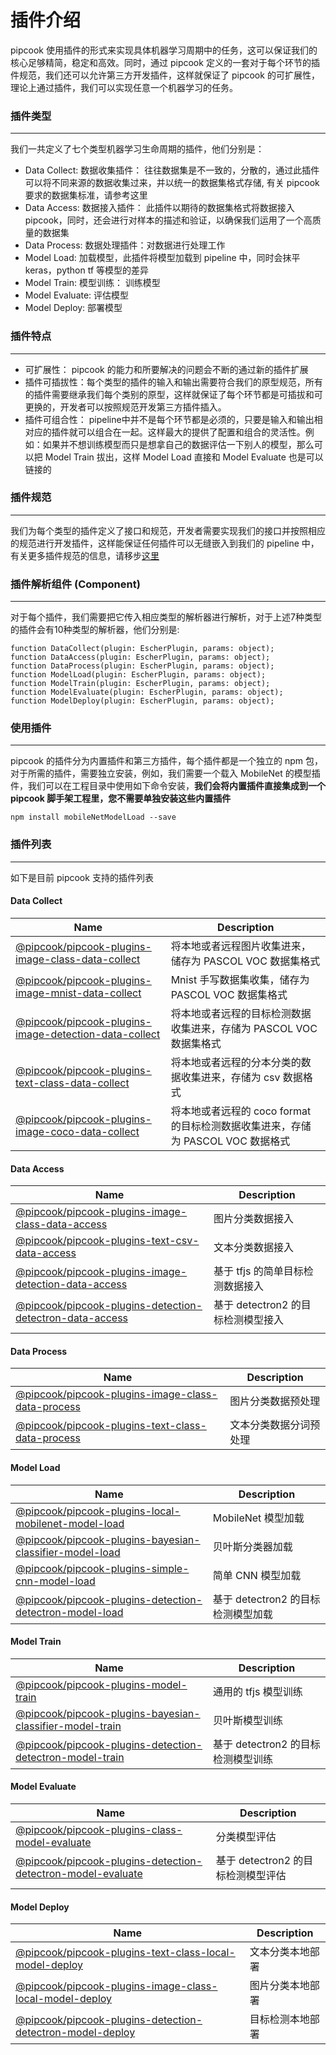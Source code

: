 # 插件介绍

pipcook 使用插件的形式来实现具体机器学习周期中的任务，这可以保证我们的核心足够精简，稳定和高效。同时，通过 pipcook 定义的一套对于每个环节的插件规范，我们还可以允许第三方开发插件，这样就保证了 pipcook 的可扩展性，理论上通过插件，我们可以实现任意一个机器学习的任务。


<a name="f64c5b65"></a>
### 插件类型

---

我们一共定义了七个类型机器学习生命周期的插件，他们分别是：

- Data Collect: 数据收集插件： 往往数据集是不一致的，分散的，通过此插件可以将不同来源的数据收集过来，并以统一的数据集格式存储, 有关 pipcook 要求的数据集标准，请参考这里
- Data Access: 数据接入插件： 此插件以期待的数据集格式将数据接入pipcook，同时，还会进行对样本的描述和验证，以确保我们运用了一个高质量的数据集
- Data Process: 数据处理插件：对数据进行处理工作
- Model Load: 加载模型，此插件将模型加载到 pipeline 中，同时会抹平 keras，python tf 等模型的差异
- Model Train: 模型训练： 训练模型
- Model Evaluate: 评估模型
- Model Deploy: 部署模型

<a name="7642472a"></a>
### 插件特点

---

- 可扩展性： pipcook 的能力和所要解决的问题会不断的通过新的插件扩展
- 插件可插拔性：每个类型的插件的输入和输出需要符合我们的原型规范，所有的插件需要继承我们每个类别的原型，这样就保证了每个环节都是可插拔和可更换的，开发者可以按照规范开发第三方插件插入。
- 插件可组合性： pipeline中并不是每个环节都是必须的，只要是输入和输出相对应的插件就可以组合在一起。这样最大的提供了配置和组合的灵活性。例如：如果并不想训练模型而只是想拿自己的数据评估一下别人的模型，那么可以把 Model Train 拔出，这样 Model Load 直接和 Model Evaluate 也是可以链接的

<a name="ff93a5f0"></a>
### 插件规范

---

我们为每个类型的插件定义了接口和规范，开发者需要实现我们的接口并按照相应的规范进行开发插件，这样能保证任何插件可以无缝嵌入到我们的 pipeline 中，有关更多插件规范的信息，请移步[这里](https://alibaba.github.io/pipcook/doc/%E5%BC%80%E5%8F%91%E8%80%85%E6%89%8B%E5%86%8C-zh)


<a name="08576523"></a>
### 插件解析组件 (Component)

---

对于每个插件，我们需要把它传入相应类型的解析器进行解析，对于上述7种类型的插件会有10种类型的解析器，他们分别是:

```
function DataCollect(plugin: EscherPlugin, params: object);
function DataAccess(plugin: EscherPlugin, params: object);
function DataProcess(plugin: EscherPlugin, params: object);
function ModelLoad(plugin: EscherPlugin, params: object);
function ModelTrain(plugin: EscherPlugin, params: object);
function ModelEvaluate(plugin: EscherPlugin, params: object);
function ModelDeploy(plugin: EscherPlugin, params: object);
```


<a name="7500af07"></a>
### 使用插件

---

pipcook 的插件分为内置插件和第三方插件，每个插件都是一个独立的 npm 包，对于所需的插件，需要独立安装，例如，我们需要一个载入 MobileNet 的模型插件，我们可以在工程目录中使用如下命令安装，**我们会将内置插件直接集成到一个 pipcook 脚手架工程里，您不需要单独安装这些内置插件**

```
npm install mobileNetModelLoad --save
```


<a name="13f272df"></a>
### 插件列表

---

如下是目前 pipcook 支持的插件列表


<a name="a8ab2a0c"></a>
#### Data Collect

| Name | Description |
| --- | --- |
| [@pipcook/pipcook-plugins-image-class-data-collect](https://alibaba.github.io/pipcook/doc/%40pipcook-pipcook-plugins-image-class-data-collect-zh) | 将本地或者远程图片收集进来，储存为 PASCOL VOC 数据集格式 |
| [@pipcook/pipcook-plugins-image-mnist-data-collect](https://alibaba.github.io/pipcook/doc/%40pipcook-pipcook-plugins-image-mnist-data-collect-zh) | Mnist 手写数据集收集，储存为 PASCOL VOC 数据集格式 |
| [@pipcook/pipcook-plugins-image-detection-data-collect](https://alibaba.github.io/pipcook/doc/%40pipcook-pipcook-plugins-image-detection-data-collect-zh) | 将本地或者远程的目标检测数据收集进来，存储为 PASCOL VOC 数据集格式 |
| [@pipcook/pipcook-plugins-text-class-data-collect](https://alibaba.github.io/pipcook/doc/%40pipcook-pipcook-plugins-text-class-data-collect-zh) | 将本地或者远程的分本分类的数据收集进来，存储为 csv 数据格式 |
| [@pipcook/pipcook-plugins-image-coco-data-collect](https://alibaba.github.io/pipcook/doc/%40pipcook-pipcook-plugins-image-coco-data-collect-zh) | 将本地或者远程的 coco format 的目标检测数据收集进来，存储为 PASCOL VOC 数据格式 |



<a name="f8aacfa5"></a>
#### Data Access

| Name | Description |
| --- | --- |
| [@pipcook/pipcook-plugins-image-class-data-access](https://alibaba.github.io/pipcook/doc/%40pipcook-pipcook-plugins-image-class-data-access-zh) | 图片分类数据接入 |
| [@pipcook/pipcook-plugins-text-csv-data-access](https://alibaba.github.io/pipcook/doc/%40pipcook-pipcook-plugins-text-csv-data-access-zh) | 文本分类数据接入 |
| [@pipcook/pipcook-plugins-image-detection-data-access](https://alibaba.github.io/pipcook/doc/%40pipcook-pipcook-plugins-image-detection-data-access-zh) | 基于 tfjs 的简单目标检测数据接入 |
| [@pipcook/pipcook-plugins-detection-detectron-data-access](https://alibaba.github.io/pipcook/doc/%40pipcook-pipcook-plugins-detection-detectron-data-access-zh) | 基于 detectron2 的目标检测模型接入 |
|  |  |



<a name="7475a7cc"></a>
#### Data Process

| Name | Description |
| --- | --- |
| [@pipcook/pipcook-plugins-image-class-data-process](https://alibaba.github.io/pipcook/doc/%40pipcook-pipcook-plugins-image-class-data-process-zh) | 图片分类数据预处理 |
| [@pipcook/pipcook-plugins-text-class-data-process](https://alibaba.github.io/pipcook/doc/%40pipcook-pipcook-plugins-text-class-data-process-zh) | 文本分类数据分词预处理 |



<a name="2aa2d88a"></a>
#### Model Load

| Name | Description |
| --- | --- |
| [@pipcook/pipcook-plugins-local-mobilenet-model-load](https://alibaba.github.io/pipcook/doc/%40pipcook-pipcook-plugins-local-mobilenet-model-load-zh) | MobileNet 模型加载 |
| [@pipcook/pipcook-plugins-bayesian-classifier-model-load](https://alibaba.github.io/pipcook/doc/%40pipcook-pipcook-plugins-bayesian-classifier-model-load-zh) | 贝叶斯分类器加载 |
| [@pipcook/pipcook-plugins-simple-cnn-model-load](https://alibaba.github.io/pipcook/doc/%40pipcook-pipcook-plugins-simple-cnn-model-load-zh) | 简单 CNN 模型加载 |
| [@pipcook/pipcook-plugins-detection-detectron-model-load](https://alibaba.github.io/pipcook/doc/%40pipcook-pipcook-plugins-detection-detectron-model-load-zh) | 基于 detectron2 的目标检测模型加载 |



<a name="a264a20f"></a>
#### Model Train

| Name | Description |
| --- | --- |
| [@pipcook/pipcook-plugins-model-train](https://alibaba.github.io/pipcook/doc/%40pipcook-pipcook-plugins-model-train-zh) | 通用的 tfjs 模型训练 |
| [@pipcook/pipcook-plugins-bayesian-classifier-model-train](https://alibaba.github.io/pipcook/doc/%40pipcook-pipcook-plugins-bayesian-classifier-model-train-zh) | 贝叶斯模型训练 |
| [@pipcook/pipcook-plugins-detection-detectron-model-train](https://alibaba.github.io/pipcook/doc/%40pipcook-pipcook-plugins-detection-detectron-model-train-zh) | 基于 detectron2 的目标检测模型训练 |



<a name="c9320ee5"></a>
#### Model Evaluate

| Name | Description |
| --- | --- |
| [@pipcook/pipcook-plugins-class-model-evaluate](https://alibaba.github.io/pipcook/doc/%40pipcook-pipcook-plugins-class-model-evaluate-zh) | 分类模型评估 |
| [@pipcook/pipcook-plugins-detection-detectron-model-evaluate](https://alibaba.github.io/pipcook/doc/%40pipcook-pipcook-plugins-detection-detectron-model-evaluate-zh) | 基于 detectron2 的目标检测模型评估 |
|  |  |


<a name="OwxaN"></a>
#### Model Deploy

| Name | Description |
| --- | --- |
| [@pipcook/pipcook-plugins-text-class-local-model-deploy](https://alibaba.github.io/pipcook/doc/%40pipcook-pipcook-plugins-text-class-local-model-deploy-zh) | 文本分类本地部署 |
| [@pipcook/pipcook-plugins-image-class-local-model-deploy](https://alibaba.github.io/pipcook/doc/%40pipcook-pipcook-plugins-image-class-local-model-deploy-zh) | 图片分类本地部署 |
| [@pipcook/pipcook-plugins-detection-detectron-model-deploy](https://alibaba.github.io/pipcook/doc/%40pipcook-pipcook-plugins-detection-detectron-model-deploy-zh) | 目标检测本地部署 |


